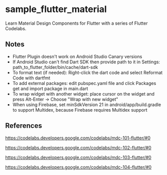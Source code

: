 # sample_flutter_material
Learn Material Design Components for Flutter with a series of Flutter Codelabs.

## Notes
* Flutter Plugin doesn't work on Android Studio Canary versions
* If Android Studio can't find Dart SDK then provide path to it in Settings: path_to_flutter_folder/bin/cache/dart-sdk
* To format text (if needed): Right-click the dart code and select Reformat Code with dartfmt
* To add external packages: edit pubspec.yaml file and click Packages get and import package in main.dart
* To wrap widget with another widget: place cursor on the widget and press Alt-Enter -> Choose "Wrap with new widget"
* When using Firebase, set minSdkVersion 21 in android/app/build.gradle to support Multidex, because Firebase requires Multidex support

## References
https://codelabs.developers.google.com/codelabs/mdc-101-flutter/#0

https://codelabs.developers.google.com/codelabs/mdc-102-flutter/#0

https://codelabs.developers.google.com/codelabs/mdc-103-flutter/#0

https://codelabs.developers.google.com/codelabs/mdc-104-flutter/#0
